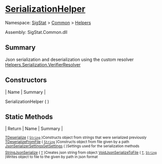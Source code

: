 # [SerializationHelper](./SerializationHelper.md)

Namespace: [SigStat]() > [Common](./../README.md) > [Helpers](./README.md)

Assembly: SigStat.Common.dll

## Summary
Json serialization and deserialization using the custom resolver  [Helpers.Serialization.VerifierResolver](https://github.com/hargitomi97/sigstat/blob/master/docs/md/SigStat/Common/Helpers/Serialization/VerifierResolver.md)

## Constructors

| Name | Summary | 

SerializationHelper (  )<sub></sub>


## Static Methods

| Return | Name | Summary | 

<sub>[T](./SerializationHelper.md)</sub><sub>[Deserialize](./Methods/SerializationHelper-100664028.md) ( [`String`](https://docs.microsoft.com/en-us/dotnet/api/System.String) )</sub><sub>Constructs object from strings that were serialized previously</sub>
<sub>[T](./SerializationHelper.md)</sub><sub>[DeserializeFromFile](./Methods/SerializationHelper-100664029.md) ( [`String`](https://docs.microsoft.com/en-us/dotnet/api/System.String) )</sub><sub>Constructs object from file given by a path</sub>
<sub>[JsonSerializerSettings](./SerializationHelper.md)</sub><sub>[GetSettings](./Methods/SerializationHelper-100664027.md) (  )</sub><sub>Settings used for the serialization methods</sub>
<sub>[String](https://docs.microsoft.com/en-us/dotnet/api/System.String)</sub><sub>[JsonSerialize](./Methods/SerializationHelper-100664031.md) ( [`T`](./SerializationHelper.md) )</sub><sub>Creates json string from object</sub>
<sub>[Void](https://docs.microsoft.com/en-us/dotnet/api/System.Void)</sub><sub>[JsonSerializeToFile](./Methods/SerializationHelper-100664030.md) ( [`T`](./SerializationHelper.md), [`String`](https://docs.microsoft.com/en-us/dotnet/api/System.String) )</sub><sub>Writes object to file to the given by path in json format</sub>


